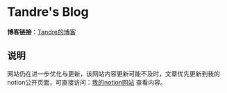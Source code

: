 # Tandre's Blog

**博客链接**：[Tandre的博客](https://tandre-z.github.io/)

## 说明

网站仍在进一步优化与更新，该网站内容更新可能不及时，文章优先更新到我的notion公开页面，可直接访问：[我的notion网站](https://tandrez.notion.site/Tandre-s-Blog-c377d7e1d63342408b0ed036e181a266) 查看内容。
